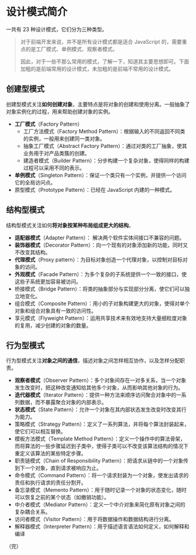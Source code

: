 # 设计模式简介

一共有 23 种设计模式，它们分为三种类型。

> 对于前端开发来说，并不是所有设计模式都是适合 JavaScript 的，需要重点的是工厂模式、单例模式、观察者模式。
> 
> 因此，对于一些不那么常用的模式，了解一下，知道其主要思想即可。下面加粗的是前端常用的设计模式，未加粗的是前端不常用的设计模式。

## 创建型模式

创建型模式关注**如何创建对象**，主要特点是将对象的创建和使用分离。一般抽象了对象实例化的过程，用来帮助创建对象的实例。

* **工厂模式**（Factory Pattern）
  * 工厂方法模式（Factory Method Pattern）：根据输入的不同返回不同类的实例，一般用来创建同一类对象。
  * 抽象工厂模式（Abstract Factory Pattern）：通过对类的工厂抽象，使其业务用于对产品类簇的创建。
  * 建造者模式（Builder Pattern）：分步构建一个复杂对象，使得同样的构建过程可以采用不同的表示。
* **单例模式**（Singleton Pattern）：保证一个类只有一个实例，并提供一个访问它的全局访问点。
* 原型模式（Prototype Pattern）：已经在 JavaScript 内建的一种模式。

## 结构型模式

结构型模式关注如何**将对象按某种布局组成更大的结构**。

* **适配器模式**（Adapter Pattern）： 解决两个软件实体间接口不兼容的问题。
* **装饰器模式**（Decorator Pattern）：向一个现有的对象添加新的功能，同时又不改变其结构。
* **代理模式**（Proxy pattern）：为目标对象创造一个代理对象，以控制对目标对象的访问。
* **外观模式**（Facade Pattern）：为多个复杂的子系统提供一个一致的接口，使这些子系统更加容易被访问。
* 桥接模式（Bridge Pattern）：将类的抽象部分与实现部分分离，使它们可以独立地变化。
* 组合模式（Composite Pattern）：用小的子对象构建更大的对象，使得对单个对象和组合对象具有一致的访问性。
* 享元模式（Flyweight Pattern）：运用共享技术来有效地支持大量细粒度对象的复用，减少创建的对象的数量。

## 行为型模式

行为型模式关注**对象之间的通信**，描述对象之间怎样相互协作，以及怎样分配职责。

* **观察者模式**（Observer Pattern）：多个对象间存在一对多关系，当一个对象发生改变时，把这种改变通知给其他多个对象，从而影响其他对象的行为。
* **迭代器模式**（Iterator Pattern）：提供一种方法来顺序访问聚合对象中的一系列数据，而不暴露聚合对象的内部表示。
* **状态模式**（State Pattern）：允许一个对象在其内部状态发生改变时改变其行为能力。
* 策略模式（Strategy Pattern）：定义了一系列算法，并将每个算法封装起来，使它们可以相互替换。
* 模板方法模式（Template Method Pattern）：定义一个操作中的算法骨架，而将算法的一些步骤延迟到子类中，使得子类可以不改变该算法结构的情况下重定义该算法的某些特定步骤。
* 职责链模式（Chain of Responsibility Pattern）：把请求从链中的一个对象传到下一个对象，直到请求被响应为止。
* 命令模式（Command Pattern）：将一个请求封装为一个对象，使发出请求的责任和执行请求的责任分割开。
* 备忘录模式（Memento Pattern）：用于随时记录一个对象的状态变化，随时可以恢复之前的某个状态（如撤销功能）。
* 中介者模式（Mediator Pattern）：定义一个中介对象来简化原有对象之间的复杂耦合关系。
* 访问者模式（Visitor Pattern）：用于将数据操作和数据结构进行分离。
* 解释器模式（Interpreter Pattern）：用于描述语言语法如何定义，如何解释和编译

（完）
